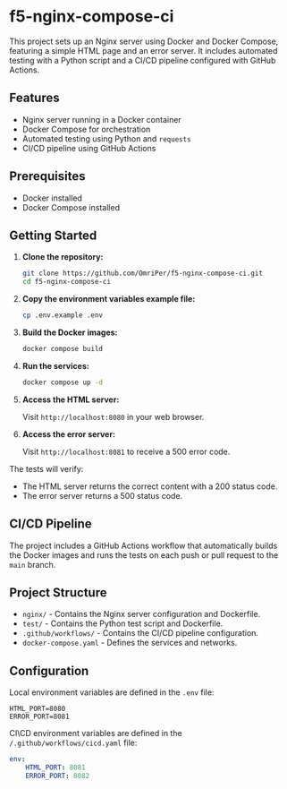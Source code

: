 # f5-nginx-compose-ci

This project sets up an Nginx server using Docker and Docker Compose, featuring a simple HTML page and an error server. It includes automated testing with a Python script and a CI/CD pipeline configured with GitHub Actions.

## Features

- Nginx server running in a Docker container
- Docker Compose for orchestration
- Automated testing using Python and `requests`
- CI/CD pipeline using GitHub Actions

## Prerequisites

- Docker installed
- Docker Compose installed

## Getting Started

1. **Clone the repository:**

    ```bash
    git clone https://github.com/OmriPer/f5-nginx-compose-ci.git
    cd f5-nginx-compose-ci
    ```

2. **Copy the environment variables example file:**

    ```bash
    cp .env.example .env
    ```

3. **Build the Docker images:**

    ```bash
    docker compose build
    ```

4. **Run the services:**

    ```bash
    docker compose up -d
    ```

5. **Access the HTML server:**

    Visit `http://localhost:8080` in your web browser.

6. **Access the error server:**

    Visit `http://localhost:8081` to receive a 500 error code.

The tests will verify:

- The HTML server returns the correct content with a 200 status code.
- The error server returns a 500 status code.

## CI/CD Pipeline

The project includes a GitHub Actions workflow that automatically builds the Docker images and runs the tests on each push or pull request to the `main` branch.

## Project Structure

- `nginx/` - Contains the Nginx server configuration and Dockerfile.
- `test/` - Contains the Python test script and Dockerfile.
- `.github/workflows/` - Contains the CI/CD pipeline configuration.
- `docker-compose.yaml` - Defines the services and networks.

## Configuration

Local environment variables are defined in the `.env` file:

```env
HTML_PORT=8080
ERROR_PORT=8081
```

CI\CD environment variables are defined in the `/.github/workflows/cicd.yaml` file:
``` yaml
env:
    HTML_PORT: 8081
    ERROR_PORT: 8082
```
